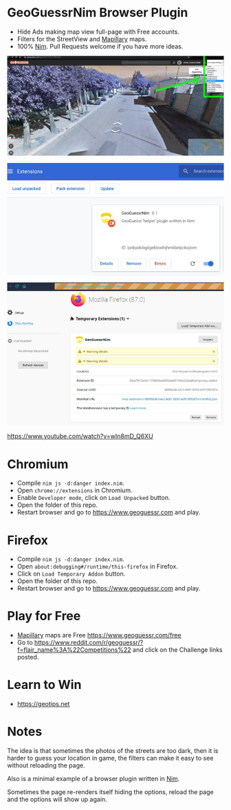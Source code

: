 # GeoGuessrNim Browser Plugin

- Hide Ads making map view full-page with Free accounts.
- Filters for the StreetView and [Mapillary](https://www.mapillary.com) maps.
- 100% [Nim](http://nim-lang.org). Pull Requests welcome if you have more ideas.

![](https://raw.githubusercontent.com/juancarlospaco/geoguessrnim/nim/screenshot.jpg)


![](https://raw.githubusercontent.com/juancarlospaco/geoguessrnim/nim/screenshot2.jpg)


![](https://raw.githubusercontent.com/juancarlospaco/geoguessrnim/nim/firefo.jpg)


https://www.youtube.com/watch?v=wIn8mD_Q6XU

# Chromium

- Compile `nim js -d:danger index.nim`.
- Open `chrome://extensions` in Chromium.
- Enable `Developer mode`, click on `Load Unpacked` button.
- Open the folder of this repo.
- Restart browser and go to https://www.geoguessr.com and play.

# Firefox

- Compile `nim js -d:danger index.nim`.
- Open `about:debugging#/runtime/this-firefox` in Firefox.
- Click on `Load Temporary Addon` button.
- Open the folder of this repo.
- Restart browser and go to https://www.geoguessr.com and play.


# Play for Free

- [Mapillary](https://www.mapillary.com) maps are Free https://www.geoguessr.com/free
- Go to https://www.reddit.com/r/geoguessr/?f=flair_name%3A%22Competitions%22 and click on the Challenge links posted.


# Learn to Win

- https://geotips.net


# Notes

The idea is that sometimes the photos of the streets are too dark,
then it is harder to guess your location in game,
the filters can make it easy to see without reloading the page.

Also is a minimal example of a browser plugin written in [Nim](http://nim-lang.org).

Sometimes the page re-renders itself hiding the options,
reload the page and the options will show up again.
